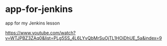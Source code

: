 # app-for-jenkins
app for my Jenkins lesson

https://www.youtube.com/watch?v=WTJPBZ3ZAq0&list=PLg5SS_4L6LYvQbMrSuOjTL1HOiDhUE_5a&index=9

